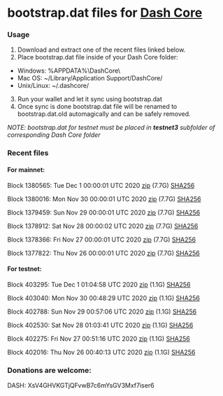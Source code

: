 # bootstrap.dat files for [Dash Core](https://github.com/dashpay/dash)

### Usage

1. Download and extract one of the recent files linked below.
2. Place bootstrap.dat file inside of your Dash Core folder:
 - Windows: %APPDATA%\DashCore\
 - Mac OS: ~/Library/Application Support/DashCore/
 - Unix/Linux: ~/.dashcore/
3. Run your wallet and let it sync using bootstrap.dat
4. Once sync is done bootstrap.dat file will be renamed to bootstrap.dat.old automagically and can be safely removed.

_NOTE: bootstrap.dat for testnet must be placed in **testnet3** subfolder of corresponding Dash Core folder_

### Recent files

#### For mainnet:

Block 1380565: Tue Dec  1 00:00:01 UTC 2020 [zip](https://dash-bootstrap.ams3.digitaloceanspaces.com/mainnet/2020-12-01/bootstrap.dat.zip) (7.7G) [SHA256](https://dash-bootstrap.ams3.digitaloceanspaces.com/mainnet/2020-12-01/sha256.txt)

Block 1380016: Mon Nov 30 00:00:01 UTC 2020 [zip](https://dash-bootstrap.ams3.digitaloceanspaces.com/mainnet/2020-11-30/bootstrap.dat.zip) (7.7G) [SHA256](https://dash-bootstrap.ams3.digitaloceanspaces.com/mainnet/2020-11-30/sha256.txt)

Block 1379459: Sun Nov 29 00:00:01 UTC 2020 [zip](https://dash-bootstrap.ams3.digitaloceanspaces.com/mainnet/2020-11-29/bootstrap.dat.zip) (7.7G) [SHA256](https://dash-bootstrap.ams3.digitaloceanspaces.com/mainnet/2020-11-29/sha256.txt)

Block 1378912: Sat Nov 28 00:00:02 UTC 2020 [zip](https://dash-bootstrap.ams3.digitaloceanspaces.com/mainnet/2020-11-28/bootstrap.dat.zip) (7.7G) [SHA256](https://dash-bootstrap.ams3.digitaloceanspaces.com/mainnet/2020-11-28/sha256.txt)

Block 1378366: Fri Nov 27 00:00:01 UTC 2020 [zip](https://dash-bootstrap.ams3.digitaloceanspaces.com/mainnet/2020-11-27/bootstrap.dat.zip) (7.7G) [SHA256](https://dash-bootstrap.ams3.digitaloceanspaces.com/mainnet/2020-11-27/sha256.txt)

Block 1377822: Thu Nov 26 00:00:01 UTC 2020 [zip](https://dash-bootstrap.ams3.digitaloceanspaces.com/mainnet/2020-11-26/bootstrap.dat.zip) (7.7G) [SHA256](https://dash-bootstrap.ams3.digitaloceanspaces.com/mainnet/2020-11-26/sha256.txt)


#### For testnet:

Block 403295: Tue Dec  1 01:04:58 UTC 2020 [zip](https://dash-bootstrap.ams3.digitaloceanspaces.com/testnet/2020-12-01/bootstrap.dat.zip) (1.1G) [SHA256](https://dash-bootstrap.ams3.digitaloceanspaces.com/testnet/2020-12-01/sha256.txt)

Block 403040: Mon Nov 30 00:48:29 UTC 2020 [zip](https://dash-bootstrap.ams3.digitaloceanspaces.com/testnet/2020-11-30/bootstrap.dat.zip) (1.1G) [SHA256](https://dash-bootstrap.ams3.digitaloceanspaces.com/testnet/2020-11-30/sha256.txt)

Block 402788: Sun Nov 29 00:57:06 UTC 2020 [zip](https://dash-bootstrap.ams3.digitaloceanspaces.com/testnet/2020-11-29/bootstrap.dat.zip) (1.1G) [SHA256](https://dash-bootstrap.ams3.digitaloceanspaces.com/testnet/2020-11-29/sha256.txt)

Block 402530: Sat Nov 28 01:03:41 UTC 2020 [zip](https://dash-bootstrap.ams3.digitaloceanspaces.com/testnet/2020-11-28/bootstrap.dat.zip) (1.1G) [SHA256](https://dash-bootstrap.ams3.digitaloceanspaces.com/testnet/2020-11-28/sha256.txt)

Block 402275: Fri Nov 27 00:51:16 UTC 2020 [zip](https://dash-bootstrap.ams3.digitaloceanspaces.com/testnet/2020-11-27/bootstrap.dat.zip) (1.1G) [SHA256](https://dash-bootstrap.ams3.digitaloceanspaces.com/testnet/2020-11-27/sha256.txt)

Block 402016: Thu Nov 26 00:40:13 UTC 2020 [zip](https://dash-bootstrap.ams3.digitaloceanspaces.com/testnet/2020-11-26/bootstrap.dat.zip) (1.1G) [SHA256](https://dash-bootstrap.ams3.digitaloceanspaces.com/testnet/2020-11-26/sha256.txt)


### Donations are welcome:

DASH: XsV4GHVKGTjQFvwB7c6mYsGV3Mxf7iser6
